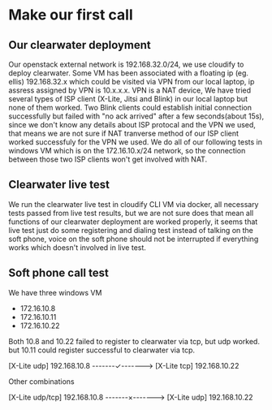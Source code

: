 # Make our first call

## Our clearwater deployment
Our openstack external network is 192.168.32.0/24, we use cloudify to deploy clearwater. Some VM has been associated with a floating ip (eg. ellis) 192.168.32.x which could be visited via VPN from our local laptop, ip assress assigned by VPN is 10.x.x.x. VPN is a NAT device, We have tried several types of ISP client (X-Lite, Jitsi and Blink) in our local laptop but none of them worked. Two Blink clients could establish initial connection successfully but failed with "no ack arrived" after a few seconds(about 15s), since we don't know any details about ISP protocal and the VPN we used, that means we are not sure if NAT tranverse method of our ISP client worked successfuly for the VPN we used. We do all of our following tests in windows VM which is on the 172.16.10.x/24 network, so the connection between those two ISP clients won't get involved with NAT.

## Clearwater live test
We run the clearwater live test in cloudify CLI VM via docker, all necessary tests passed from live test results, but we are not sure does that mean all functions of our clearwater deployment are worked properly, it seems that live test just do some registering and dialing test instead of talking on the soft phone, voice on the soft phone should not be interrupted if everything works which doesn't involved in live test.

## Soft phone call test
We have three windows VM
- 172.16.10.8
- 172.16.10.11
- 172.16.10.22

Both 10.8 and 10.22 failed to register to clearwater via tcp, but udp worked. but 10.11 could register successful to clearwater via tcp.

[X-Lite udp] 192.168.10.8 -------✓-------> [X-Lite tcp] 192.168.10.22

Other combinations

[X-Lite udp/tcp] 192.168.10.8 -------×-------> [X-Lite udp] 192.168.10.22